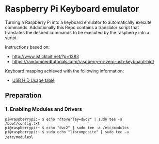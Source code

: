 # Raspberry Pi Keyboard emulator
Turning a Raspberry Pi into a keyboard emulator to automatically execute commands.
Addiotionally this Repo contains a translator script that translates the desired commands to be executed by the raspberry into a script.


Instructions based on:
- http://www.isticktoit.net/?p=1383
- https://randomnerdtutorials.com/raspberry-pi-zero-usb-keyboard-hid/

Keyboard mapping achieved with the following information:
- [USB HID Usage table](https://www.usb.org/sites/default/files/documents/hut1_12v2.pdf)

## Preparation
### 1. Enabling Modules and Drivers
`pi@raspberrypi:~ $ echo "dtoverlay=dwc2" | sudo tee -a /boot/config.txt`\
`pi@raspberrypi:~ $ echo "dwc2" | sudo tee -a /etc/modules`\
`pi@raspberrypi:~ $ sudo echo "libcomposite" | sudo tee -a /etc/modules`\
